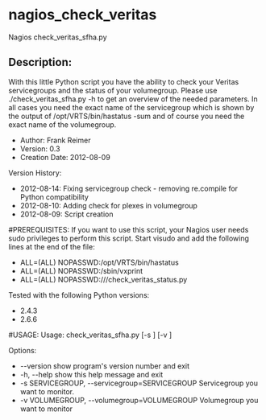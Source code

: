 # nagios_check_veritas
Nagios check_veritas_sfha.py

Description:
------------
With this little Python script you have the ability to check your Veritas servicegroups and
the status of your volumegroup. Please use ./check_veritas_sfha.py -h to get an overview of
the needed parameters. 
In all cases you need the exact name of the servicegroup which is shown by the output of 
/opt/VRTS/bin/hastatus -sum and of course you need the exact name of the volumegroup.


- Author:               Frank Reimer
- Version:              0.3
- Creation Date:        2012-08-09

Version History:

- 2012-08-14: Fixing servicegroup check - removing re.compile for Python compatibility
- 2012-08-10: Adding check for plexes in volumegroup
- 2012-08-09: Script creation

#PREREQUISITES:
If you want to use this script, your Nagios user needs sudo privileges to perform this script.
Start visudo and add the following lines at the end of the file:

- <nagiosuser> ALL=(ALL) NOPASSWD:/opt/VRTS/bin/hastatus
- <nagiosuser> ALL=(ALL) NOPASSWD:/sbin/vxprint
- <nagiosuser> ALL=(ALL) NOPASSWD:/<path>/<to>/check_veritas_status.py

Tested with the following Python versions:
- 2.4.3
- 2.6.6

#USAGE:
Usage: check_veritas_sfha.py [-s <SERVICEGROUP>] [-v <VOLUMEGROUP>]

Options:
-  --version                                          show program's version number and exit
-  -h, --help                                         show this help message and exit
-  -s SERVICEGROUP, --servicegroup=SERVICEGROUP       Servicegroup you want to monitor.
-  -v VOLUMEGROUP, --volumegroup=VOLUMEGROUP          Volumegroup you want to monitor
